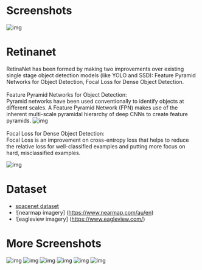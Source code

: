 # Screenshots
![img](https://raw.githubusercontent.com/spiyer99/retinanet/master/test_img/12.png)

# Retinanet
RetinaNet has been formed by making two improvements over existing single stage object detection models (like YOLO and SSD): Feature Pyramid Networks for Object Detection, Focal Loss for Dense Object Detection.
<br /> 
<br /> 
Feature Pyramid Networks for Object Detection:
<br /> 
Pyramid networks have been used conventionally to identify objects at different scales. A Feature Pyramid Network (FPN) makes use of the inherent multi-scale pyramidal hierarchy of deep CNNs to create feature pyramids.
![img](https://miro.medium.com/max/1208/1*uWhe2z0s2P-vY0MguO4Fuw.png)
<br /> 
<br /> 
Focal Loss for Dense Object Detection:
<br /> 
Focal Loss is an improvement on cross-entropy loss that helps to reduce the relative loss for well-classified examples and putting more focus on hard, misclassified examples.

![img](https://miro.medium.com/max/293/1*CYC-i9kQX5HMRoakioOqGw.png)


# Dataset
- [spacenet dataset](https://spacenetchallenge.github.io/datasets/spacenetRoads-summary.html) 
- ![nearmap imagery] (https://www.nearmap.com/au/en)
- ![eagleview imagery] (https://www.eagleview.com/)

# More Screenshots

![img](https://raw.githubusercontent.com/spiyer99/retinanet/master/test_img/07.png) 
![img](https://raw.githubusercontent.com/spiyer99/retinanet/master/test_img/08.png) 
![img](https://raw.githubusercontent.com/spiyer99/retinanet/master/test_img/09.png) 
![img](https://raw.githubusercontent.com/spiyer99/retinanet/master/test_img/10.png) 
![img](https://raw.githubusercontent.com/spiyer99/retinanet/master/test_img/11.png) 
![img](https://raw.githubusercontent.com/spiyer99/retinanet/master/test_img/13.png) 


